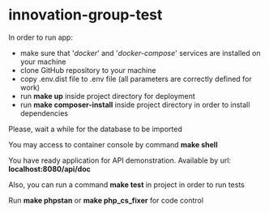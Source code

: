 # innovation-group-test

In order to run app:
- make sure that '_docker_' and '_docker-compose_' services are installed on your machine
- clone GitHub repository to your machine
- copy .env.dist file to .env file (all parameters are correctly defined for work)
- run **make up** inside project directory for deployment
- run **make composer-install** inside project directory in order to install dependencies

Please, wait a while for the database to be imported

You may access to container console by command **make shell**

You have ready application for API demonstration.
Available by url: **localhost:8080/api/doc**

Also, you can run a command  **make test** in project in order to run tests

Run **make phpstan** or **make php_cs_fixer** for code control